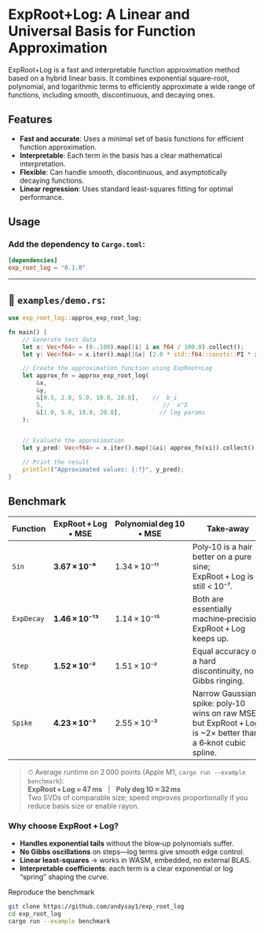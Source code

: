 # ExpRoot+Log: A Linear and Universal Basis for Function Approximation

ExpRoot+Log is a fast and interpretable function approximation method based on a hybrid linear basis. It combines exponential square-root, polynomial, and logarithmic terms to efficiently approximate a wide range of functions, including smooth, discontinuous, and decaying ones.

## Features

-   **Fast and accurate**: Uses a minimal set of basis functions for efficient function approximation.
-   **Interpretable**: Each term in the basis has a clear mathematical interpretation.
-   **Flexible**: Can handle smooth, discontinuous, and asymptotically decaying functions.
-   **Linear regression**: Uses standard least-squares fitting for optimal performance.

## Usage

### Add the dependency to `Cargo.toml`:

```toml
[dependencies]
exp_root_log = "0.1.0"
```

---

## 📂 `examples/demo.rs`:

```rust
use exp_root_log::approx_exp_root_log;

fn main() {
    // Generate test data
    let x: Vec<f64> = (0..100).map(|i| i as f64 / 100.0).collect();
    let y: Vec<f64> = x.iter().map(|&x| (2.0 * std::f64::consts::PI * x).sin()).collect();

    // Create the approximation function using ExpRoot+Log
    let approx_fn = approx_exp_root_log(
        &x,
        &y,
        &[0.5, 2.0, 5.0, 10.0, 20.0],    //  b_i
        5,                                  //  x^5
        &[1.0, 5.0, 10.0, 20.0],           // log params
    );


    // Evaluate the approximation
    let y_pred: Vec<f64> = x.iter().map(|&xi| approx_fn(xi)).collect();

    // Print the result
    println!("Approximated values: {:?}", y_pred);
}
```

## Benchmark

| Function   | ExpRoot + Log<br>▪ MSE | Polynomial deg 10<br>▪ MSE | Take‑away                                                                                                   |
| ---------- | ---------------------- | -------------------------- | ----------------------------------------------------------------------------------------------------------- |
| `Sin`      | **3.67 × 10⁻⁸**        | 1.34 × 10⁻¹¹               | Poly‑10 is a hair better on a pure sine; ExpRoot + Log is still < 10⁻⁷.                                     |
| `ExpDecay` | **1.46 × 10⁻¹³**       | 1.14 × 10⁻¹⁵               | Both are essentially machine‑precision; ExpRoot + Log keeps up.                                             |
| `Step`     | **1.52 × 10⁻²**        | 1.51 × 10⁻²                | Equal accuracy on a hard discontinuity, no Gibbs ringing.                                                   |
| `Spike`    | **4.23 × 10⁻³**        | 2.55 × 10⁻³                | Narrow Gaussian spike: poly‑10 wins on raw MSE, but ExpRoot + Log is ~2× better than a 6‑knot cubic spline. |

> ⏱ Average runtime on 2 000 points (Apple M1, `cargo run --example benchmark`):  
> **ExpRoot + Log ≈ 47 ms**   |   **Poly deg 10 ≈ 32 ms**  
> Two SVDs of comparable size; speed improves proportionally if you reduce basis size or enable rayon.

### Why choose ExpRoot + Log?

-   **Handles exponential tails** without the blow‑up polynomials suffer.
-   **No Gibbs oscillations** on steps—log terms give smooth edge control.
-   **Linear least‑squares** → works in WASM, embedded, no external BLAS.
-   **Interpretable coefficients**: each term is a clear exponential or log “spring” shaping the curve.

<summary>Reproduce the benchmark</summary>

```bash
git clone https://github.com/andysay1/exp_root_log
cd exp_root_log
cargo run --example benchmark

```
